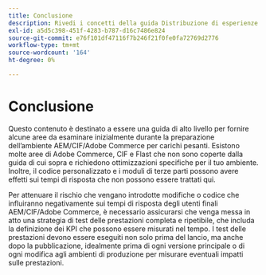 ```yaml
---
title: Conclusione
description: Rivedi i concetti della guida Distribuzione di esperienze commerciali su scala .
exl-id: a5d5c398-451f-4283-b787-d16c7486e824
source-git-commit: e76f101df47116f7b246f21f0fe0fa72769d2776
workflow-type: tm+mt
source-wordcount: '164'
ht-degree: 0%

---
```


# Conclusione

Questo contenuto è destinato a essere una guida di alto livello per fornire alcune aree da esaminare inizialmente durante la preparazione dell’ambiente AEM/CIF/Adobe Commerce per carichi pesanti. Esistono molte aree di Adobe Commerce, CIF e Flast che non sono coperte dalla guida di cui sopra e richiedono ottimizzazioni specifiche per il tuo ambiente. Inoltre, il codice personalizzato e i moduli di terze parti possono avere effetti sui tempi di risposta che non possono essere trattati qui.

Per attenuare il rischio che vengano introdotte modifiche o codice che influiranno negativamente sui tempi di risposta degli utenti finali AEM/CIF/Adobe Commerce, è necessario assicurarsi che venga messa in atto una strategia di test delle prestazioni completa e ripetibile, che includa la definizione dei KPI che possono essere misurati nel tempo. I test delle prestazioni devono essere eseguiti non solo prima del lancio, ma anche dopo la pubblicazione, idealmente prima di ogni versione principale o di ogni modifica agli ambienti di produzione per misurare eventuali impatti sulle prestazioni.
